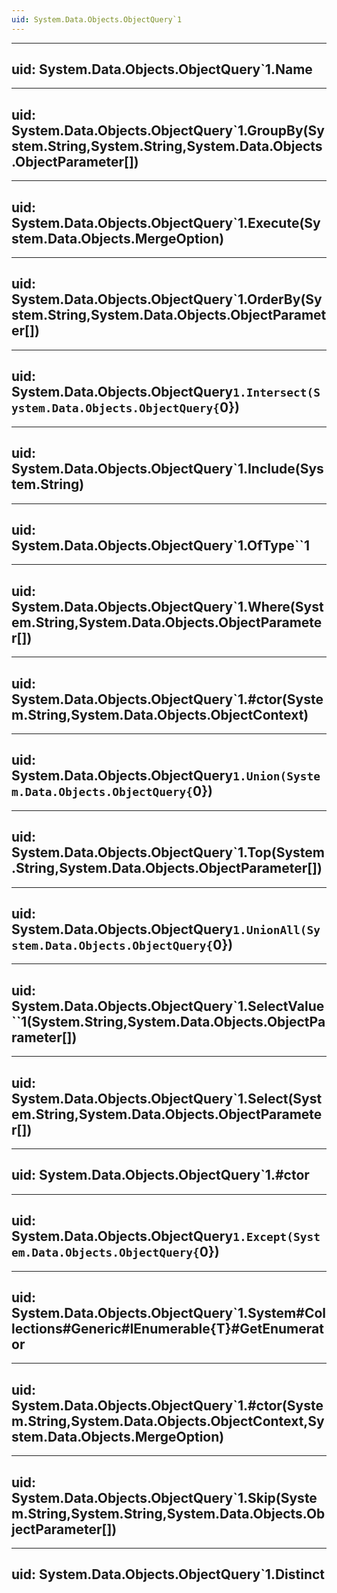 ```yaml
---
uid: System.Data.Objects.ObjectQuery`1
---
```


---
uid: System.Data.Objects.ObjectQuery`1.Name
---

---
uid: System.Data.Objects.ObjectQuery`1.GroupBy(System.String,System.String,System.Data.Objects.ObjectParameter[])
---

---
uid: System.Data.Objects.ObjectQuery`1.Execute(System.Data.Objects.MergeOption)
---

---
uid: System.Data.Objects.ObjectQuery`1.OrderBy(System.String,System.Data.Objects.ObjectParameter[])
---

---
uid: System.Data.Objects.ObjectQuery`1.Intersect(System.Data.Objects.ObjectQuery{`0})
---

---
uid: System.Data.Objects.ObjectQuery`1.Include(System.String)
---

---
uid: System.Data.Objects.ObjectQuery`1.OfType``1
---

---
uid: System.Data.Objects.ObjectQuery`1.Where(System.String,System.Data.Objects.ObjectParameter[])
---

---
uid: System.Data.Objects.ObjectQuery`1.#ctor(System.String,System.Data.Objects.ObjectContext)
---

---
uid: System.Data.Objects.ObjectQuery`1.Union(System.Data.Objects.ObjectQuery{`0})
---

---
uid: System.Data.Objects.ObjectQuery`1.Top(System.String,System.Data.Objects.ObjectParameter[])
---

---
uid: System.Data.Objects.ObjectQuery`1.UnionAll(System.Data.Objects.ObjectQuery{`0})
---

---
uid: System.Data.Objects.ObjectQuery`1.SelectValue``1(System.String,System.Data.Objects.ObjectParameter[])
---

---
uid: System.Data.Objects.ObjectQuery`1.Select(System.String,System.Data.Objects.ObjectParameter[])
---

---
uid: System.Data.Objects.ObjectQuery`1.#ctor
---

---
uid: System.Data.Objects.ObjectQuery`1.Except(System.Data.Objects.ObjectQuery{`0})
---

---
uid: System.Data.Objects.ObjectQuery`1.System#Collections#Generic#IEnumerable{T}#GetEnumerator
---

---
uid: System.Data.Objects.ObjectQuery`1.#ctor(System.String,System.Data.Objects.ObjectContext,System.Data.Objects.MergeOption)
---

---
uid: System.Data.Objects.ObjectQuery`1.Skip(System.String,System.String,System.Data.Objects.ObjectParameter[])
---

---
uid: System.Data.Objects.ObjectQuery`1.Distinct
---

